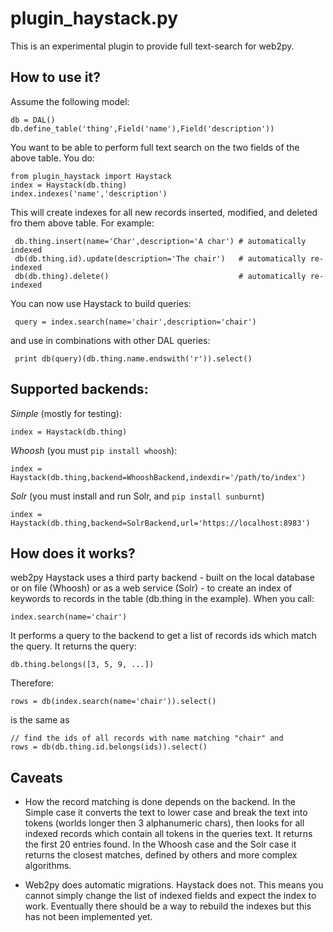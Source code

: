 # plugin_haystack.py

This is an experimental plugin to provide full text-search for web2py.

## How to use it?

Assume the following model:

    db = DAL()
    db.define_table('thing',Field('name'),Field('description'))

You want to be able to perform full text search on the two fields of the above table. You do:

    from plugin_haystack import Haystack
    index = Haystack(db.thing)
    index.indexes('name','description')

This will create indexes for all new records inserted, modified, and deleted fro them above table. For example:

     db.thing.insert(name='Char',description='A char') # automatically indexed
     db(db.thing.id).update(description='The chair')   # automatically re-indexed
     db(db.thing).delete()                             # automatically re-indexed                                                                                            
You can now use Haystack to build queries:

     query = index.search(name='chair',description='chair')

and use in combinations with other DAL queries:
                                                                                                                    
     print db(query)(db.thing.name.endswith('r')).select() 

## Supported backends:

*Simple* (mostly for testing):

    index = Haystack(db.thing)

*Whoosh* (you must `pip install whoosh`):

    index = Haystack(db.thing,backend=WhooshBackend,indexdir='/path/to/index')

*Solr* (you must install and run Solr, and `pip install sunburnt`)

    index = Haystack(db.thing,backend=SolrBackend,url='https://localhost:8983')

## How does it works?

web2py Haystack uses a third party backend - built on the local database or on file (Whoosh) or as a web service (Solr) - to create an index of keywords to records in the table (db.thing in the example). When you call:

    index.search(name='chair')

It performs a query to the backend to get a list of records ids which match the query. It returns the query:

    db.thing.belongs([3, 5, 9, ...])

Therefore:

    rows = db(index.search(name='chair')).select()

is the same as 

    // find the ids of all records with name matching "chair" and
    rows = db(db.thing.id.belongs(ids)).select()

## Caveats

- How the record matching is done depends on the backend. In the Simple case it converts the text to lower case  and break the text into tokens (worlds longer then 3 alphanumeric chars), then looks for all indexed records which contain all tokens in the queries text. It returns the first 20 entries found. In the Whoosh case and the Solr case it returns the closest matches, defined by others and more complex algorithms.

- Web2py does automatic migrations. Haystack does not. This means you cannot simply change the list of indexed fields and expect the index to work. Eventually there should be a way to rebuild the indexes but this has not been implemented yet.
